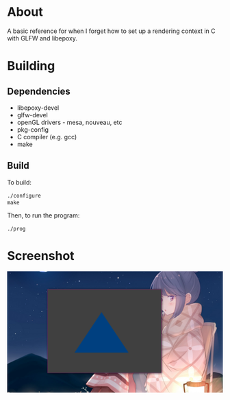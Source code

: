 # About
A basic reference for when I forget how to set up a rendering context in C with
GLFW and libepoxy.
# Building
## Dependencies
* libepoxy-devel
* glfw-devel
* openGL drivers - mesa, nouveau, etc
* pkg-config
* C compiler (e.g. gcc)
* make

## Build
To build:
```
./configure
make
```
Then, to run the program:
```
./prog
```
# Screenshot
![Screenshot of window with a triangle](.img/window.png "Screenshot")
